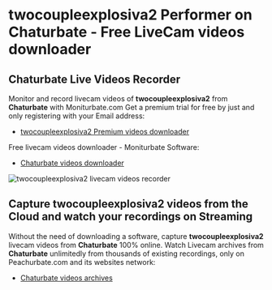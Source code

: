 # twocoupleexplosiva2 Performer on Chaturbate - Free LiveCam videos downloader

## Chaturbate Live Videos Recorder

Monitor and record livecam videos of **twocoupleexplosiva2** from **Chaturbate** with Moniturbate.com
Get a premium trial for free by just and only registering with your Email address:
* [twocoupleexplosiva2 Premium videos downloader](https://moniturbate.com/request-demo-licence-key.html)

Free livecam videos downloader - Moniturbate Software:
* [Chaturbate videos downloader](https://moniturbate.com/moniturbate-download-software.html)

![twocoupleexplosiva2 livecam videos recorder](https://peachurnet.com/templates/moniturbate-software.png)


## Capture twocoupleexplosiva2 videos from the Cloud and watch your recordings on Streaming

Without the need of downloading a software, capture **twocoupleexplosiva2** livecam videos from **Chaturbate** 100% online.
Watch Livecam archives from **Chaturbate** unlimitedly from thousands of existing recordings, only on Peachurbate.com and its websites network:
* [Chaturbate videos archives](https://peachurnet.com/)